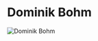 # Dominik Bohm

<img src="https://half-guinea-press.github.io/Nocturnal_Campaign/images/Dominik Bohm.jpg" alt="Dominik Bohm">
